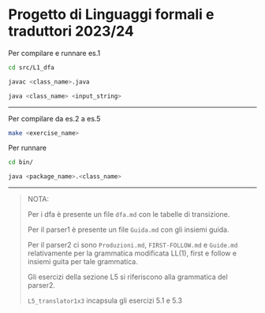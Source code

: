 # Progetto di **Linguaggi formali e traduttori** 2023/24

Per compilare e runnare es.1
```bash
cd src/L1_dfa

javac <class_name>.java

java <class_name> <input_string>
```


---
Per compilare da es.2 a es.5
```bash
make <exercise_name>
```

Per runnare
```bash
cd bin/

java <package_name>.<class_name>
```


---
>NOTA:
>
>Per i dfa è presente un file `dfa.md` con le tabelle di transizione.
>
>Per il parser1 è presente un file `Guida.md` con gli insiemi guida.
>
>Per il parser2 ci sono `Produzioni.md`, `FIRST-FOLLOW.md` e `Guide.md` relativamente per la grammatica modificata LL(1), first e follow e insiemi guita per tale grammatica.
>
>Gli esercizi della sezione L5 si riferiscono alla grammatica del parser2.
>
>`L5_translator1x3` incapsula gli esercizi 5.1 e 5.3
